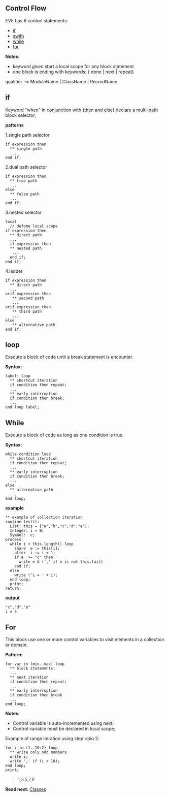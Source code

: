 ## Control Flow

EVE has 6 control statements:

* [if](#if)
* [swith](#swith)
* [while](#while)
* [for](#for-do)

**Notes:**

* keyword _given_ start a local scope for any block statement
* one block is ending with keywords: { done \| next \| repeat}

qualifier ::=  ModuleName | ClassName | RecordName

## if

Keyword "when" in conjunction with {then and else} declare a multi-path block selector;

**patterns**

1.single path selector
```
if expression then
  ** single path
  ...
end if;
```

2.dual path selector
```
if expression then
  ** true path
  ...
else
  ** false path
  ...
end if;
```

3.nested selector
```
local
  // defome local scope
if expression then
  ** direct path
  ...
  if expression then
  ** nested path
   ...
  end if;
end if;
```

4.ladder

```
if expression then
  ** direct path
  ...
orif expression then
   ** second path
   ...
orif expression then
   ** third path
   ...
else
   ** alternative path
end if;
```

## loop

Execute a block of code until a break statement is encounter.

**Syntax:**
```
label: loop
  ** shortcut iteration
  if condition then repeat;
  ...
  ** early interruption
  if condition then break;
  ...
end loop label;
```

## While

Execute a block of code as long as one condition is true.

**Syntax:**
```
while condition loop
  ** shortcut iteration
  if condition then repeat;
  ...
  ** early interruption
  if condition then break;
  ...
else
  ** alternative path
  ...
end loop;
```

**example**

```
** example of collection iteration
routine test():
  List: this = ["a","b","c","d","e"];
  Integer: i = 0;
  Symbol:  e;
process
  while i < this.length() loop
    share  e := this[i];
    alter  i := i + 1;
    if e  >= "c" then
      write e & (',' if e is not this.tail)
    end if;
  else
    write ('i = ' + i);
  end loop;
  print;
return;
```

**output**
```
"c","d","e"
i = 5
```

## For

This block use one or more control variables to visit elements in a collection or domain.

**Pattern:**
```
for var in (min..max) loop
  ** block statements;
  ...
  ** next iteration
  if condition then repeat;
  ...
  ** early interruption
  if condition then break
  ...
end loop;
```

**Notes:**

* Control variable is auto-incremented using next;
* Control variable must be declared in local scope;

Example of range iteration using step ratio 2:
```
for i in (1..10:2) loop
  ** write only odd numbers
  write i;
  write ',' if (i < 10);
end loop;
print;
```
> 1,3,5,7,9

**Read next:** [Classes](classes.md)
